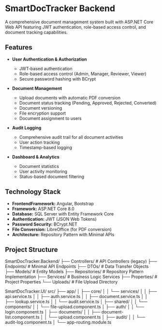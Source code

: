 # SmartDocTracker Backend

A comprehensive document management system built with ASP.NET Core Web API featuring JWT authentication, role-based access control, and document tracking capabilities.

## Features

- **User Authentication & Authorization**
  - JWT-based authentication
  - Role-based access control (Admin, Manager, Reviewer, Viewer)
  - Secure password hashing with BCrypt

- **Document Management**
  - Upload documents with automatic PDF conversion
  - Document status tracking (Pending, Approved, Rejected, Converted)
  - Document versioning
  - File encryption support
  - Document assignment to users

- **Audit Logging**
  - Comprehensive audit trail for all document activities
  - User action tracking
  - Timestamp-based logging

- **Dashboard & Analytics**
  - Document statistics
  - User activity monitoring
  - Status-based document filtering

## Technology Stack
- **FrontendFramework:** Angular, Bootstrap
- **Framework:** ASP.NET Core 8.0
- **Database:** SQL Server with Entity Framework Core
- **Authentication:** JWT (JSON Web Tokens)
- **Password Security:** BCrypt.NET
- **File Conversion:** LibreOffice (for PDF conversion)
- **Architecture:** Repository Pattern with Minimal APIs

## Project Structure
SmartDocTracker.Backend/
├── Controllers/          # API Controllers (legacy)
├── Endpoints/           # Minimal API Endpoints
├── DTOs/               # Data Transfer Objects
├── Models/             # Entity Models
├── Repositories/       # Repository Pattern Implementation
├── Services/           # Business Logic Services
├── Properties/         # Project Properties
└── Uploads/            # File Upload Directory

SmartDocTracker.UI/
src/
├── app/
│   ├── core/
│   │   └── services/
│   │       ├── api.service.ts
│   │       ├── auth.service.ts
│   │       ├── document.service.ts
│   │       ├── lookup.service.ts
│   │       └── audit.service.ts
│   ├── shared/
│   │   └── components/
│   │       └── file-upload.component.ts
│   ├── auth/
│   │   └── login.component.ts
│   ├── documents/
│   │   ├── document-list.component.ts
│   │   └── upload.component.ts
│   ├── audit/
│   │   └── audit-log.component.ts
│   └── app-routing.module.ts
